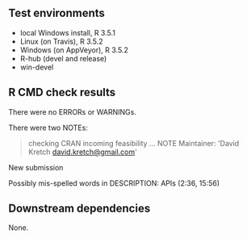 ## Test environments
* local Windows install, R 3.5.1
* Linux (on Travis), R 3.5.2
* Windows (on AppVeyor), R 3.5.2
* R-hub (devel and release)
* win-devel

## R CMD check results

There were no ERRORs or WARNINGs.

There were two NOTEs:

> checking CRAN incoming feasibility ... NOTE
  Maintainer: 'David Kretch <david.kretch@gmail.com>'
  
  New submission
  
  Possibly mis-spelled words in DESCRIPTION:
    APIs (2:36, 15:56)

## Downstream dependencies

None.
